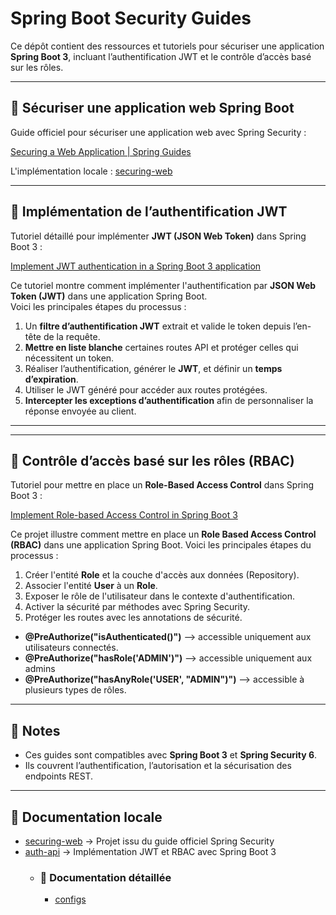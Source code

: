 # Spring Boot Security Guides

Ce dépôt contient des ressources et tutoriels pour sécuriser une application **Spring Boot 3**, incluant l’authentification JWT et le contrôle d’accès basé sur les rôles.

---

## 🔐 Sécuriser une application web Spring Boot

Guide officiel pour sécuriser une application web avec Spring Security :

[Securing a Web Application | Spring Guides](https://spring.io/guides/gs/securing-web)

L'implémentation locale : [securing-web](./securing-web)


---

## 📝 Implémentation de l’authentification JWT

Tutoriel détaillé pour implémenter **JWT (JSON Web Token)** dans Spring Boot 3 :

[Implement JWT authentication in a Spring Boot 3 application](https://medium.com/@tericcabrel/implement-jwt-authentication-in-a-spring-boot-3-application-5839e4fd8fac)

Ce tutoriel montre comment implémenter l'authentification par **JSON Web Token (JWT)** dans une application Spring Boot.  
Voici les principales étapes du processus :

1. Un **filtre d’authentification JWT** extrait et valide le token depuis l’en-tête de la requête.  
2. **Mettre en liste blanche** certaines routes API et protéger celles qui nécessitent un token.  
3. Réaliser l’authentification, générer le **JWT**, et définir un **temps d’expiration**.  
4. Utiliser le JWT généré pour accéder aux routes protégées.  
5. **Intercepter les exceptions d’authentification** afin de personnaliser la réponse envoyée au client.  

---

---

## 👥 Contrôle d’accès basé sur les rôles (RBAC)

Tutoriel pour mettre en place un **Role-Based Access Control** dans Spring Boot 3 :

[Implement Role-based Access Control in Spring Boot 3](https://medium.com/@tericcabrel/implement-role-based-access-control-in-spring-boot-3-a31c87c2be5c)

Ce projet illustre comment mettre en place un **Role Based Access Control (RBAC)** dans une application Spring Boot.
Voici les principales étapes du processus : 

1. Créer l'entité **Role** et la couche d'accès aux données (Repository).
2. Associer l'entité **User** à un **Role**.
3. Exposer le rôle de l'utilisateur dans le contexte d'authentification.
4. Activer la sécurité par méthodes avec Spring Security.
5. Protéger les routes avec les annotations de sécurité.
- **@PreAuthorize("isAuthenticated()")** --> accessible uniquement aux utilisateurs connectés.
- **@PreAuthorize("hasRole('ADMIN')")** --> accessible uniquement aux admins
- **@PreAuthorize("hasAnyRole('USER', "ADMIN")")** --> accessible à plusieurs types de rôles.

---

## 📌 Notes

- Ces guides sont compatibles avec **Spring Boot 3** et **Spring Security 6**.  
- Ils couvrent l’authentification, l’autorisation et la sécurisation des endpoints REST.  

---

## 📂 Documentation locale
  
- [securing-web](./securing-web) → Projet issu du guide officiel Spring Security  
- [auth-api](./auth-api) → Implémentation JWT et RBAC avec Spring Boot 3  
    - ### 📖 Documentation détaillée
        - [configs](./auth-api/docs/configs.md)


